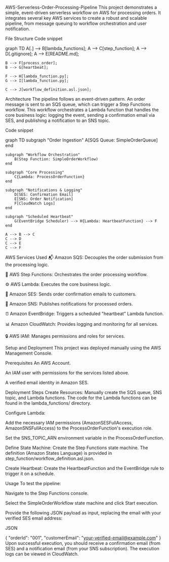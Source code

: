 AWS-Serverless-Order-Processing-Pipeline
This project demonstrates a simple, event-driven serverless workflow on AWS for processing orders. It integrates several key AWS services to create a robust and scalable pipeline, from message queuing to workflow orchestration and user notification.

File Structure
Code snippet

graph TD
    A[.] --> B[lambda_functions];
    A --> C[step_function];
    A --> D[.gitignore];
    A --> E[README.md];

    B --> F[process_order];
    B --> G[heartbeat];

    F --> H[lambda_function.py];
    G --> I[lambda_function.py];

    C --> J[workflow_definition.asl.json];
Architecture
The pipeline follows an event-driven pattern. An order message is sent to an SQS queue, which can trigger a Step Functions workflow. This workflow orchestrates a Lambda function that handles the core business logic: logging the event, sending a confirmation email via SES, and publishing a notification to an SNS topic.

Code snippet

graph TD
    subgraph "Order Ingestion"
        A[SQS Queue: SimpleOrderQueue]
    end

    subgraph "Workflow Orchestration"
        B(Step Function: SimpleOrderWorkflow)
    end

    subgraph "Core Processing"
        C{Lambda: ProcessOrderFunction}
    end

    subgraph "Notifications & Logging"
        D[SES: Confirmation Email]
        E[SNS: Order Notification]
        F[CloudWatch Logs]
    end

    subgraph "Scheduled Heartbeat"
        G(EventBridge Scheduler) --> H{Lambda: HeartbeatFunction} --> F
    end

    A --> B --> C
    C --> D
    C --> E
    C --> F
    
AWS Services Used
📬 Amazon SQS: Decouples the order submission from the processing logic.

🔗 AWS Step Functions: Orchestrates the order processing workflow.

⚙️ AWS Lambda: Executes the core business logic.

📧 Amazon SES: Sends order confirmation emails to customers.

📣 Amazon SNS: Publishes notifications for processed orders.

⏰ Amazon EventBridge: Triggers a scheduled "heartbeat" Lambda function.

📊 Amazon CloudWatch: Provides logging and monitoring for all services.

🔒 AWS IAM: Manages permissions and roles for services.

Setup and Deployment
This project was deployed manually using the AWS Management Console.

Prerequisites
An AWS Account.

An IAM user with permissions for the services listed above.

A verified email identity in Amazon SES.

Deployment Steps
Create Resources: Manually create the SQS queue, SNS topic, and Lambda functions. The code for the Lambda functions can be found in the lambda_functions/ directory.

Configure Lambda:

Add the necessary IAM permissions (AmazonSESFullAccess, AmazonSNSFullAccess) to the ProcessOrderFunction's execution role.

Set the SNS_TOPIC_ARN environment variable in the ProcessOrderFunction.

Define State Machine: Create the Step Functions state machine. The definition (Amazon States Language) is provided in step_function/workflow_definition.asl.json.

Create Heartbeat: Create the HeartbeatFunction and the EventBridge rule to trigger it on a schedule.

Usage
To test the pipeline:

Navigate to the Step Functions console.

Select the SimpleOrderWorkflow state machine and click Start execution.

Provide the following JSON payload as input, replacing the email with your verified SES email address:

JSON

{
  "orderId": "001",
  "customerEmail": "your-verified-email@example.com"
}
Upon successful execution, you should receive a confirmation email (from SES) and a notification email (from your SNS subscription). The execution logs can be viewed in CloudWatch.